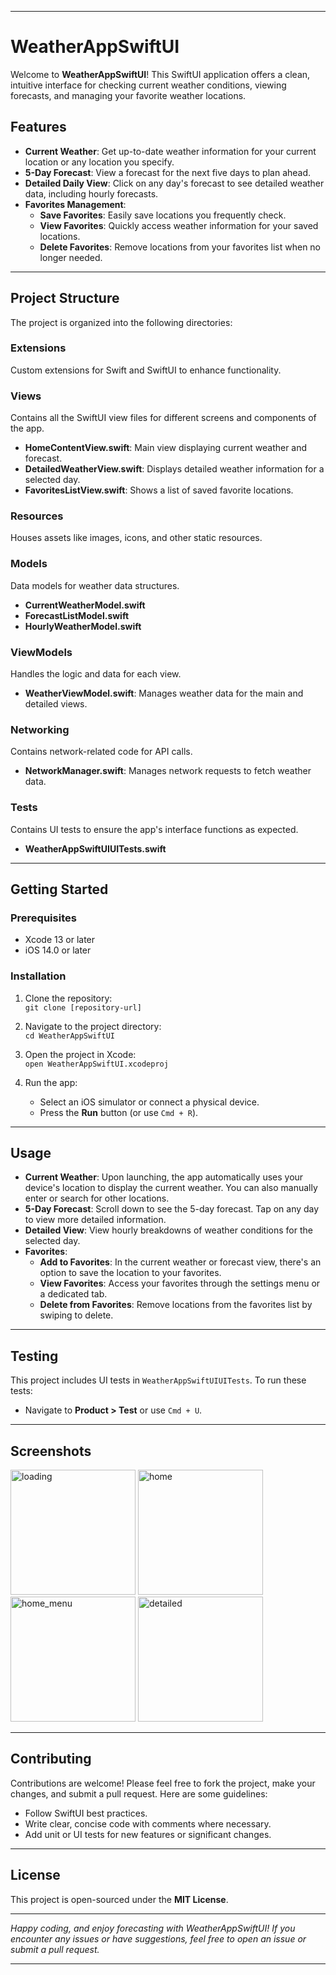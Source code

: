 
* * * * *

WeatherAppSwiftUI
=================

Welcome to **WeatherAppSwiftUI**! This SwiftUI application offers a clean, intuitive interface for checking current weather conditions, viewing forecasts, and managing your favorite weather locations.

Features
--------

-   **Current Weather**: Get up-to-date weather information for your current location or any location you specify.
-   **5-Day Forecast**: View a forecast for the next five days to plan ahead.
-   **Detailed Daily View**: Click on any day's forecast to see detailed weather data, including hourly forecasts.
-   **Favorites Management**:
    -   **Save Favorites**: Easily save locations you frequently check.
    -   **View Favorites**: Quickly access weather information for your saved locations.
    -   **Delete Favorites**: Remove locations from your favorites list when no longer needed.

* * * * *

Project Structure
-----------------

The project is organized into the following directories:

### **Extensions**

Custom extensions for Swift and SwiftUI to enhance functionality.

### **Views**

Contains all the SwiftUI view files for different screens and components of the app.

-   **HomeContentView.swift**: Main view displaying current weather and forecast.
-   **DetailedWeatherView.swift**: Displays detailed weather information for a selected day.
-   **FavoritesListView.swift**: Shows a list of saved favorite locations.

### **Resources**

Houses assets like images, icons, and other static resources.

### **Models**

Data models for weather data structures.

-   **CurrentWeatherModel.swift**
-   **ForecastListModel.swift**
-   **HourlyWeatherModel.swift**

### **ViewModels**

Handles the logic and data for each view.

-   **WeatherViewModel.swift**: Manages weather data for the main and detailed views.

### **Networking**

Contains network-related code for API calls.

-   **NetworkManager.swift**: Manages network requests to fetch weather data.

### **Tests**

Contains UI tests to ensure the app's interface functions as expected.

-   **WeatherAppSwiftUIUITests.swift**

* * * * *

Getting Started
---------------

### Prerequisites

-   Xcode 13 or later
-   iOS 14.0 or later

### Installation

1.  Clone the repository:\
    `git clone [repository-url]`

2.  Navigate to the project directory:\
    `cd WeatherAppSwiftUI`

3.  Open the project in Xcode:\
    `open WeatherAppSwiftUI.xcodeproj`

4.  Run the app:

    -   Select an iOS simulator or connect a physical device.
    -   Press the **Run** button (or use `Cmd + R`).

* * * * *

Usage
-----

-   **Current Weather**: Upon launching, the app automatically uses your device's location to display the current weather. You can also manually enter or search for other locations.
-   **5-Day Forecast**: Scroll down to see the 5-day forecast. Tap on any day to view more detailed information.
-   **Detailed View**: View hourly breakdowns of weather conditions for the selected day.
-   **Favorites**:
    -   **Add to Favorites**: In the current weather or forecast view, there's an option to save the location to your favorites.
    -   **View Favorites**: Access your favorites through the settings menu or a dedicated tab.
    -   **Delete from Favorites**: Remove locations from the favorites list by swiping to delete.

* * * * *

Testing
-------

This project includes UI tests in `WeatherAppSwiftUIUITests`. To run these tests:

-   Navigate to **Product > Test** or use `Cmd + U`.

* * * * *

Screenshots
-----------

<img src="https://github.com/user-attachments/assets/0f2c50f4-7f75-42ed-bdd4-edd01ae09a51" alt="loading" width="200"/>
<img src="https://github.com/user-attachments/assets/a4fed63b-3d03-4197-90dd-da5ae2e9e3d6" alt="home" width="200"/>
<img src="https://github.com/user-attachments/assets/eeaa2f99-6e37-4054-9dff-b1981adfb673" alt="home_menu" width="200"/>
<img src="https://github.com/user-attachments/assets/7307fddf-4d26-4a9d-9dc7-ad565738dc40" alt="detailed" width="200"/><br>

* * * * *

Contributing
------------

Contributions are welcome! Please feel free to fork the project, make your changes, and submit a pull request. Here are some guidelines:

-   Follow SwiftUI best practices.
-   Write clear, concise code with comments where necessary.
-   Add unit or UI tests for new features or significant changes.

* * * * *

License
-------

This project is open-sourced under the **MIT License**.

* * * * *

*Happy coding, and enjoy forecasting with WeatherAppSwiftUI! If you encounter any issues or have suggestions, feel free to open an issue or submit a pull request.*

* * * * *
